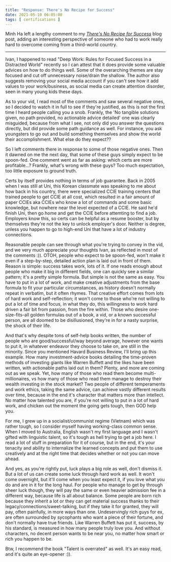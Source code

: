 ```yaml
---
title: "Response: There's No Recipe for Success"
date: 2021-05-10 06:05:00
tags: [ certifications ]
---
```

Minh Ha left a lengthy comment to my *[There's No Recipe for Success](https://blog.ipspace.net/2021/03/no-recipe-for-success.html)* blog post, adding an interesting perspective of someone who had to work really hard to overcome coming from a third-world country.

---

Ivan, I happened to read "Deep Work: Rules for Focused Success in a Distracted World" recently so I can attest that it does provide some valuable advices on how to do things well. Some of the overarching themes are stay focused and cut off unnecessary noise/drain the shallow. The author also suggests removing your social media account if you can't see how it add values to your work/business, as social media can create attention disorder, seen in many young kids these days.
<!--more-->
As to your vid, I read most of the comments and saw several negative ones, so I decided to watch it in full to see if they're justified, as this is not the first time I heard people calling you a snob. Frankly, the 'No tangible solutions given, no path provided, no actionable advice detailed' one was clearly misguided, because from what I see, not only did you answer the questions directly, but did provide some path guidance as well. For instance, you ask youngsters to go out and build something themselves and show the world their accomplishment. What else do they expect??

So I left comments there in response to some of those negative ones. Then it dawned on me the next day, that some of these guys simply expect to be spoon-fed. One comment went as far as asking: which certs are more profitable...? Frankly, what's wrong with these guys? Too much expectation, too little exposure to ground truth.

Certs by itself provides nothing in terms of job guarantee. Back in 2005 when I was still at Uni, this Korean classmate was speaking to me about how back in his country, there were specialized CCIE training centers that trained people to get CCIE at all cost, which resulted in a fair amount of paper CCIEs aka CCIEs who know a lot of commands and some basic knowledge, but nowhere near the level expected of a CCIE. He said he'd finish Uni, then go home and get the CCIE before attemting to find a job. Employers know this, so certs can be helpful as a resume booster, but by themselves they're not the key to unlock employer's door. Neither is degree, unless you happen to go to high-end Uni that have a lot of industry connections.

Reasonable people can see through what you're trying to convey in the vid, and we very much appreciate your thoughts Ivan, as reflected in most of the comments :)). OTOH, people who expect to be spoon-fed, won't make it even if a step-by-step, detailed action plan is laid out in front of them. Reason is simple: success takes work, lots of it. If one reads enough about people who make it big in different fields, one can quickly see a similar pattern; it's a pretty simple formula. But simple is not the same as easy. You have to put in a lot of work, and make creative adjustments from the base formula to fit your particular circumstances, as history doesn't normally repeat in verbatim, but it often rhymes. That creative effort comes from lots of hard work and self-reflection; it won't come to those who're not willing to put a lot of time and focus, in what they do, this willingness to work hard driven a fair bit from passion, from the fire within. Those who desire one-size-fits-all golden formulas out of a book, a vid, or a known successful person, are all doomed to be disillusioned, they're in for a nasty surprise, the shock of their life.

And that's why despite tons of self-help books written, the number of people who are good/successful/way beyond average, however one wants to put it, in whatever endeavor they choose to take on, are still in the minority. Since you mentioned Havard Business Review, I'll bring up this example. How many investment-advice books detailing the time-proven methods of investing giants like Warren Buffett and the likes have been written, with actionable paths laid out in them? Plenty, and more are coming out as we speak. Yet, how many of those who read them become multi-millionaires, vs how many of those who read them manage to destroy their wealth investing in the stock market? Two people of different temperaments and work ethics, taking the same advice, can achieve vastly different results over time, because in the end it's character that matters more than intellect. No matter how talented you are, if you're not willing to put in a lot of hard work, and chicken out the moment the going gets tough, then GOD help you.

For me, I grew up in a socialist/communist regime (Vietnam) which was rather tough, so I consider myself having working-class common sense. When I moved to Australia, English wasn't my first language and I wasn't gifted with linguistic talent, so it's tough as hell trying to get a job here. I read a lot of stuff in preparation for it of course, but in the end, it's your tenacity and ability to internalize the learned concepts and put them to use creatively and at the right time that decides whether or not you can move ahead.

And yes, as you're rightly put, luck plays a big role as well, don't dismiss it. But a lot of us can create some luck through hard work as well. It won't come overnight, but it'll come when you least expect it, if you love what you do and are in it for the long haul. For people who manage to get by through sheer luck though, they will pay the same or even heavier admission fee in a different way, because life is all about balance. Some people are born rich because they inherit a lot or they can get material success thanks to their legacy/connections/sweet-talking, but if they take it for granted, they will pay, often painfully, in more ways than one. Undeservingly rich guys for ex, are often surrounded by sycophants who want a piece of their fortune, and don't normally have true friends. Like Warren Buffett has put it, success, by his standard, is measured in how many people truly love you. And without characters, no decent person wants to be near you, no matter how smart or rich you happen to be.

Btw, I recommend the book "Talent is overrated" as well. It's an easy read, and it's quite an eye-opener :)).